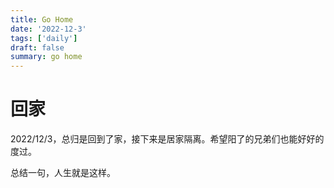 ```yaml
---
title: Go Home
date: '2022-12-3'
tags: ['daily']
draft: false
summary: go home
---
```



# 回家

2022/12/3，总归是回到了家，接下来是居家隔离。希望阳了的兄弟们也能好好的度过。

总结一句，人生就是这样。